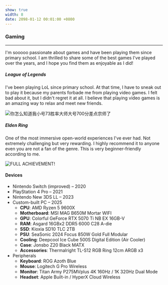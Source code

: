 ```yaml
---
show: true
width: 8
date: 2098-01-12 00:01:00 +0800
---
```

<div class="p-4">
  <h3>Gaming</h3>
  <hr />
  <p>
      I'm sooooo passionate about games and have been playing them since primary school. I am thrilled to share some of the best games I've played over the years, and I hope you find them as enjoyable as I did!
  </p>
  <h5>League of Legends</h5>
  <p>
      I've been playing LoL since primary school. At that time, I have to sneak out to play it because my parents forbade me from playing video games. I felt bad about it, but I didn't regret it at all. I believe that playing video games is an amazing way to relax and meet new friends. 
  </p>
  <img 
    data-src="{{ 'assets/images/bazinga/hobbies/league.jpg' | relative_url }}" 
    class="lazy w-100 rounded" 
    src="{{ '/assets/images/empty_300x200.png' | relative_url }}" 
    data-toggle="tooltip" 
    data-placement="top" 
    title="你怎么知道我小号73胜率大师大号700分差点宗师了">


  <h5>Elden Ring</h5>
  <p>
      One of the most immersive open-world experiences I've ever had. Not extremely challenging but very rewarding. I highly recommend it to anyone even you are not a fan of the genre. This is very beginner-friendly according to me. 
  </p>
  <img 
    data-src="{{ 'assets/images/bazinga/hobbies/elden.png' | relative_url }}" 
    class="lazy w-100 rounded" 
    src="{{ '/assets/images/empty_300x200.png' | relative_url }}" 
    data-toggle="tooltip" 
    data-placement="top" 
    title="FULL ACHIEVEMENT!">



  <h4>Devices</h4>
  <ul>
    <li>Nintendo Switch (improved) – 2020</li>
    <li>PlayStation 4 Pro – 2021</li>
    <li>Nintendo New 3DS LL – 2023</li>
    <li>
      Custom-built PC – 2025
      <ul>
        <li><strong>CPU</strong>: AMD Ryzen 5 9600X</li>
        <li><strong>Motherboard</strong>: MSI MAG B650M Mortar WIFI</li>
        <li><strong>GPU</strong>: Colorful GeForce RTX 5070 Ti NB EX 16GB-V</li>
        <li><strong>RAM</strong>: Asgard 16GBx2 DDR5 6000 C28 A-die</li>
        <li><strong>SSD</strong>: Kioxia SD10 TLC 2TB</li>
        <li><strong>PSU</strong>: SeaSonic 2024 Focus 850W Gold Full Modular</li>
        <li><strong>Cooling</strong>: Deepcool Ice Cube 500S Digital Edition (Air Cooler)</li>
        <li><strong>Case</strong>: Jonsbo Z20 Black MATX</li>
        <li><strong>Accessories</strong>: Thermalright TL-S12 RGB Ring 12cm ARGB x3</li>
      </ul>
    </li>
    <li>
      Peripherals
      <ul>
        <li><strong>Keyboard</strong>: ROG Azoth Blue</li>
        <li><strong>Mouse</strong>: Logitech G Pro Wireless</li>
        <li><strong>Monitor</strong>: Titan Army P275MVplus 4K 160Hz / 1K 320Hz Dual Mode</li>
        <li><strong>Headset</strong>: Apple Built-in / HyperX Cloud Wireless</li>
      </ul>
    </li>
  </ul>
</div>

